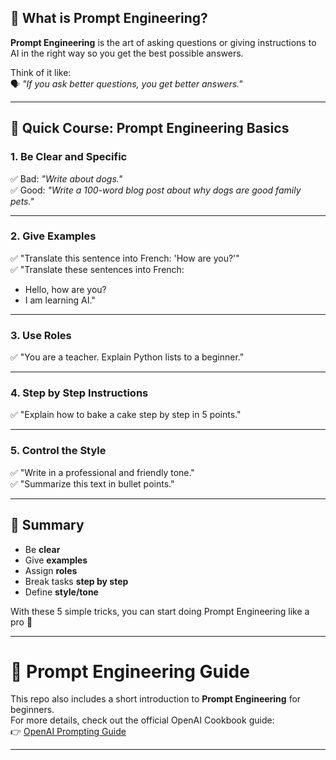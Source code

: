 

## 🚀 What is Prompt Engineering?

**Prompt Engineering** is the art of asking questions or giving instructions to AI in the right way so you get the best possible answers.

Think of it like:  
🗣️ *"If you ask better questions, you get better answers."*

---

## 🎯 Quick Course: Prompt Engineering Basics

### 1. Be Clear and Specific
✅ Bad: *"Write about dogs."*  
✅ Good: *"Write a 100-word blog post about why dogs are good family pets."*

---

### 2. Give Examples
✅ "Translate this sentence into French: 'How are you?'"  
✅ "Translate these sentences into French:  
- Hello, how are you?  
- I am learning AI."  

---

### 3. Use Roles
✅ "You are a teacher. Explain Python lists to a beginner."  

---

### 4. Step by Step Instructions
✅ "Explain how to bake a cake step by step in 5 points."  

---

### 5. Control the Style
✅ "Write in a professional and friendly tone."  
✅ "Summarize this text in bullet points."  

---

## 🌟 Summary
- Be **clear**  
- Give **examples**  
- Assign **roles**  
- Break tasks **step by step**  
- Define **style/tone**  

With these 5 simple tricks, you can start doing Prompt Engineering like a pro 🚀

---
# 📘 Prompt Engineering Guide

This repo also includes a short introduction to **Prompt Engineering** for beginners.  
For more details, check out the official OpenAI Cookbook guide:  
👉 [OpenAI Prompting Guide](https://cookbook.openai.com/examples/gpt4-1_prompting_guide)

---
